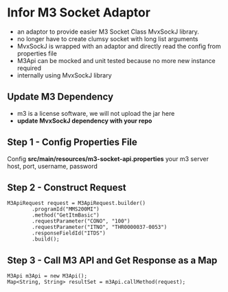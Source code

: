 # **Infor M3 Socket Adaptor** 
- an adaptor to provide easier M3 Socket Class MvxSockJ library.
- no longer have to create clumsy socket with long list arguments
- MvxSockJ is wrapped with an adaptor and directly read the config from properties file
- M3Api can be mocked and unit tested because no more new instance required
- internally using MvxSockJ library

## Update M3 Dependency
- m3 is a license software, we will not upload the jar here
- **update MvxSockJ dependency with your repo**

## Step 1 - Config Properties File
 Config **src/main/resources/m3-socket-api.properties** your m3 server host, port, username, password

## Step 2 - Construct Request
```
M3ApiRequest request = M3ApiRequest.builder()
        .programId("MMS200MI")
        .method("GetItmBasic")
        .requestParameter("CONO", "100")
        .requestParameter("ITNO", "THR0000037-0053")
        .responseFieldId("ITDS")
        .build();
```
## Step 3 - Call M3 API and Get Response as a Map
```
M3Api m3Api = new M3Api();
Map<String, String> resultSet = m3Api.callMethod(request);
```
